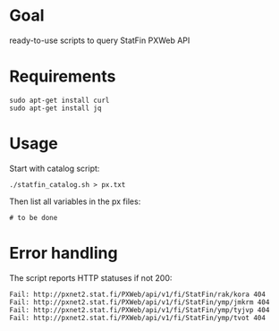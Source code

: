 # Goal

ready-to-use scripts to query StatFin PXWeb API

# Requirements

```
sudo apt-get install curl
sudo apt-get install jq
```

# Usage

Start with catalog script:

```
./statfin_catalog.sh > px.txt
```

Then list all variables in the px files:
```
# to be done
```

# Error handling

The script reports HTTP statuses if not 200:

```
Fail: http://pxnet2.stat.fi/PXWeb/api/v1/fi/StatFin/rak/kora 404
Fail: http://pxnet2.stat.fi/PXWeb/api/v1/fi/StatFin/ymp/jmkrm 404
Fail: http://pxnet2.stat.fi/PXWeb/api/v1/fi/StatFin/ymp/tyjvp 404
Fail: http://pxnet2.stat.fi/PXWeb/api/v1/fi/StatFin/ymp/tvot 404
```
